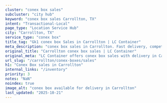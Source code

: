 ```yaml
---
cluster: "conex box sales"
subcluster: "city hub"
keyword: "conex box sales Carrollton, TX"
intent: "Transactional-Local"
page_type: "Location Service Hub"
city: "Carrollton, TX"
service_type: "conex box"
title_tag: "Gk1 conex box Sales in Carrollton | LC Container"
meta_description: "conex box sales in Carrollton. Fast delivery, competitive pricing. Serving conex boxes area. Quote ID: ZI9. Call (214) 524-4168 for your free quote today."
original_title: "Carrollton conex box sales | LC Container"
original_meta: "LC Container offers conex box sales with delivery in Carrollton, TX. Local. Fast quotes. Since 2003."
url_slug: "/carrollton/conex-boxes/sales"
h1: "Conex Box sales in Carrollton"
internal_links: "/inventory"
priority: 3
notes: "NaN"
noindex: true
image_alt: "conex box available for delivery in Carrollton"
last_updated: "2025-10-21"
---
```


<!-- TODO: Add unique city/inventory copy, images, and internal links here. -->
